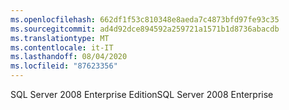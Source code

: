 ```yaml
---
ms.openlocfilehash: 662df1f53c810348e8aeda7c4873bfd97fe93c35
ms.sourcegitcommit: ad4d92dce894592a259721a1571b1d8736abacdb
ms.translationtype: MT
ms.contentlocale: it-IT
ms.lasthandoff: 08/04/2020
ms.locfileid: "87623356"
---
```

<span data-ttu-id="563ef-101">SQL Server 2008 Enterprise Edition</span><span class="sxs-lookup"><span data-stu-id="563ef-101">SQL Server 2008 Enterprise</span></span>
